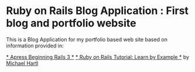 # Ruby on Rails Blog Application : First blog and portfolio website 

This is a Blog Application for my portfolio based web site based on information provided in:

[* Apress Beginning Rails 3 *](http://http://www.apress.com/9781430224334)
[* Ruby on Rails Tutorial: Learn by Example  *](http://railstutorial.org/)
by [Michael Hartl](http://michaelhartl.com/)
